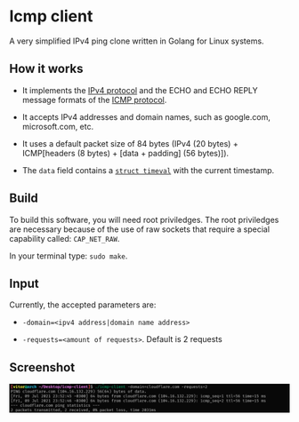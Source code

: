 # Icmp client

A very simplified IPv4 ping clone written in Golang for Linux systems.

## How it works

- It implements the [IPv4 protocol](https://datatracker.ietf.org/doc/html/rfc791#section-3.1) and the ECHO and ECHO REPLY message formats of the [ICMP protocol](https://datatracker.ietf.org/doc/html/rfc792).

- It accepts IPv4 addresses and domain names, such as google.com, microsoft.com, etc.

- It uses a default packet size of 84 bytes (IPv4 (20 bytes) + ICMP[headers (8 bytes) + [data + padding] (56 bytes)]).

- The `data` field contains a [`struct timeval`](https://renenyffenegger.ch/notes/development/languages/C-C-plus-plus/C/libc/structs/timeval) with the current timestamp.

## Build

To build this software, you will need root priviledges. The root priviledges are necessary because of the use of raw sockets that require a special capability called: `CAP_NET_RAW`.

In your terminal type: `sudo make`.

## Input

Currently, the accepted parameters are:

- `-domain=<ipv4 address|domain name address>`

-  `-requests=<amount of requests>`. Default is 2 requests

## Screenshot

![Usage](./images/screenshot.png)